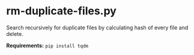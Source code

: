 # rm-duplicate-files.py
Search recursively for duplicate files by calculating hash of every file and delete.

**Requirements:**
```pip install tqdm```

